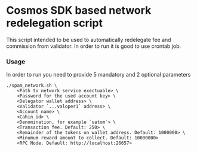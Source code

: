 # Cosmos SDK based network redelegation script

This script intended to be used to automatically redelegate fee and commission from validator.
In order to run it is good to use crontab job.

### Usage

In order to run you need to provide 5 mandatory and 2 optional parameters

```
./spam_network.sh \
    <Path to network service exectuable> \
    <Password for the used account key> \
    <Delegator wallet address> \
    <Validator `...valoper1` address> \
    <Account name> \
    <Cahin id> \
    <Denomination, for example `uatom`> \
    <Transaction fee. Default: 250> \
    <Remainder of the tokens on wallet address. Default: 1000000> \
    <Minumum reward amount to collect. Default: 10000000>    
    <RPC Node. Default: http://localhost:26657> 
```
